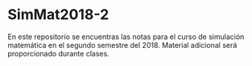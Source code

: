 # SimMat2018-2
En este repositorio se encuentras las notas para el curso de simulación matemática en el segundo semestre del 2018. Material adicional será proporcionado durante clases.
